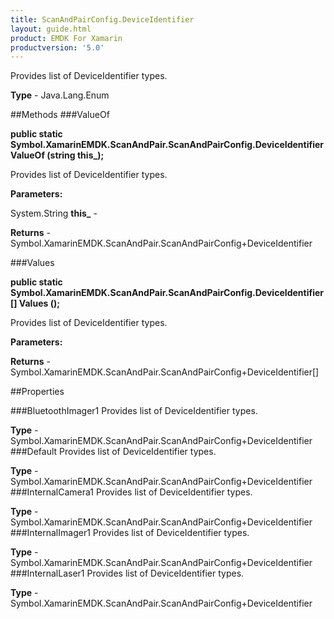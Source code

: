 ```yaml
---
title: ScanAndPairConfig.DeviceIdentifier
layout: guide.html
product: EMDK For Xamarin 
productversion: '5.0' 
---
```

Provides list of DeviceIdentifier types.

**Type** - Java.Lang.Enum

##Methods
###ValueOf

**public static Symbol.XamarinEMDK.ScanAndPair.ScanAndPairConfig.DeviceIdentifier ValueOf (string this_);**

Provides list of DeviceIdentifier types.

**Parameters:**

System.String **this_**  - 

**Returns** - Symbol.XamarinEMDK.ScanAndPair.ScanAndPairConfig+DeviceIdentifier

###Values

**public static Symbol.XamarinEMDK.ScanAndPair.ScanAndPairConfig.DeviceIdentifier[] Values ();**

Provides list of DeviceIdentifier types.

**Parameters:**

**Returns** - Symbol.XamarinEMDK.ScanAndPair.ScanAndPairConfig+DeviceIdentifier[]

##Properties

###BluetoothImager1
Provides list of DeviceIdentifier types.

**Type** - Symbol.XamarinEMDK.ScanAndPair.ScanAndPairConfig+DeviceIdentifier
###Default
Provides list of DeviceIdentifier types.

**Type** - Symbol.XamarinEMDK.ScanAndPair.ScanAndPairConfig+DeviceIdentifier
###InternalCamera1
Provides list of DeviceIdentifier types.

**Type** - Symbol.XamarinEMDK.ScanAndPair.ScanAndPairConfig+DeviceIdentifier
###InternalImager1
Provides list of DeviceIdentifier types.

**Type** - Symbol.XamarinEMDK.ScanAndPair.ScanAndPairConfig+DeviceIdentifier
###InternalLaser1
Provides list of DeviceIdentifier types.

**Type** - Symbol.XamarinEMDK.ScanAndPair.ScanAndPairConfig+DeviceIdentifier
